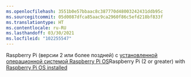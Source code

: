 ```yaml
---
ms.openlocfilehash: 3551b0e57bbaac8c387770d48003242431ddb95c
ms.sourcegitcommit: 05d0087dfca85aac9ca2960f86c5efd218bf833f
ms.translationtype: HT
ms.contentlocale: ru-RU
ms.lasthandoff: 03/30/2021
ms.locfileid: "102255547"
---
```

 <span data-ttu-id="cb75f-101">Raspberry Pi (версии 2 или более поздней) с [установленной операционной системой Raspberry Pi OS](https://www.raspberrypi.org/documentation/installation/installing-images/README.md)</span><span class="sxs-lookup"><span data-stu-id="cb75f-101">Raspberry Pi (2 or greater) with [Raspberry Pi OS installed](https://www.raspberrypi.org/documentation/installation/installing-images/README.md)</span></span>
